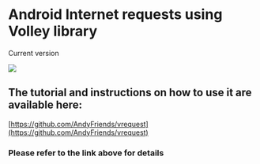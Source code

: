 # Android Internet requests using Volley library

Current version

[![](https://jitpack.io/v/andyfriends/vrequest.svg)](https://jitpack.io/#andyfriends/vrequest)

## The tutorial and instructions on how to use it are available here:
[https://github.com/AndyFriends/vrequest](https://github.com/AndyFriends/vrequest)


### Please refer to the link above for details
